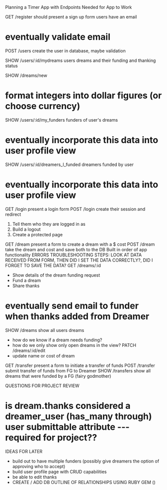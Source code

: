 Planning a Timer App with Endpoints Needed for App to Work

GET /register
  should present a sign up form
  users have an email
  # eventually validate email

POST /users
  create the user in database, maybe validation

SHOW /users/:id/mydreams
  users dreams and their funding and thanking status

SHOW /dreams/new
  # format integers into dollar figures (or choose currency)


SHOW /users/:id/my_funders
  funders of user's dreams
  # eventually incorporate this data into user profile view

SHOW /users/:id/dreamers_I_funded
  dreamers funded by user
  # eventually incorporate this data into user profile view

GET /login
  present a login form
POST /login
  create their session and redirect
  1. Tell them who they are logged in as
  2. Build a logout
  3. Create a protected page

GET /dream
  present a form to create a dream with a $ cost
POST /dream
  take the dream and cost and save both to the DB
  Built in order of app functionality
  ERRORS TROUBLESHOOTING STEPS: LOOK AT DATA RECEIVED FROM FORM, THEN DID I SET THE DATA CORRECTLY?, DID I FORGET TO SAVE THE DATA? 
GET /dreams/:id
  - Show details of the dream funding request
  - Fund a dream
  - Share thanks
  # eventually send email to funder when thanks added from Dreamer
SHOW /dreams
  show all users dreams
  - how do we know if a dream needs funding?
  - how do we only show only open dreams in the view?
PATCH /dreams/:id/edit
  - update name or cost of dream

GET /transfer
  present a form to initiate a transfer of funds
POST /transfer     
  submit transfer of funds from FG to Dreamer
SHOW /transfers
  show all dreams that were funded by a FG (fairy godmother)



QUESTIONS FOR PROJECT REVIEW
  # is dream.thanks considered a dreamer_user (has_many through) user submittable attribute --- required for project??



IDEAS FOR LATER
  *  build out to have multiple funders (possibly give dreamers the option of approving who to accept)
  *  build user profile page with CRUD capabilities
  *  be able to edit thanks
  *  CREATE / ADD DB OUTLINE OF RELATIONSHIPS USING RUBY GEM ()
